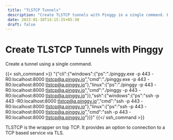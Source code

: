 ```yaml
---
 title: "TLSTCP Tunnels" 
 description: "Create TLSTCP tunnels with Pinggy in a single command. Establish TLS-wrapped connections to your localhost using unique domains. Follow the guide for TLSTCP tunnels."
 date: 2023-01-10T14:15:25+05:30 
 draft: false 
---
```


# Create TLSTCP Tunnels with Pinggy

Create a tunnel using a single command.

{{< ssh_command >}}
"{\"cli\":{\"windows\":{\"ps\":\"./pinggy.exe -p 443 -R0:localhost:8000 tlstcp@a.pinggy.io\",\"cmd\":\"./pinggy.exe -p 443 -R0:localhost:8000 tlstcp@a.pinggy.io\"},\"linux\":{\"ps\":\"./pinggy -p 443 -R0:localhost:8000 tlstcp@a.pinggy.io\",\"cmd\":\"./pinggy -p 443 -R0:localhost:8000 tlstcp@a.pinggy.io\"}},\"ssh\":{\"windows\":{\"ps\":\"ssh -p 443 -R0:localhost:8000 tlstcp@a.pinggy.io\",\"cmd\":\"ssh -p 443 -R0:localhost:8000 tlstcp@a.pinggy.io\"},\"linux\":{\"ps\":\"ssh -p 443 -R0:localhost:8000 tlstcp@a.pinggy.io\",\"cmd\":\"ssh -p 443 -R0:localhost:8000 tlstcp@a.pinggy.io\"}}}"
{{</ ssh_command >}}

TLSTCP is the wrapper on top TCP. It provides an option to connection to a TCP based service via TLS.
